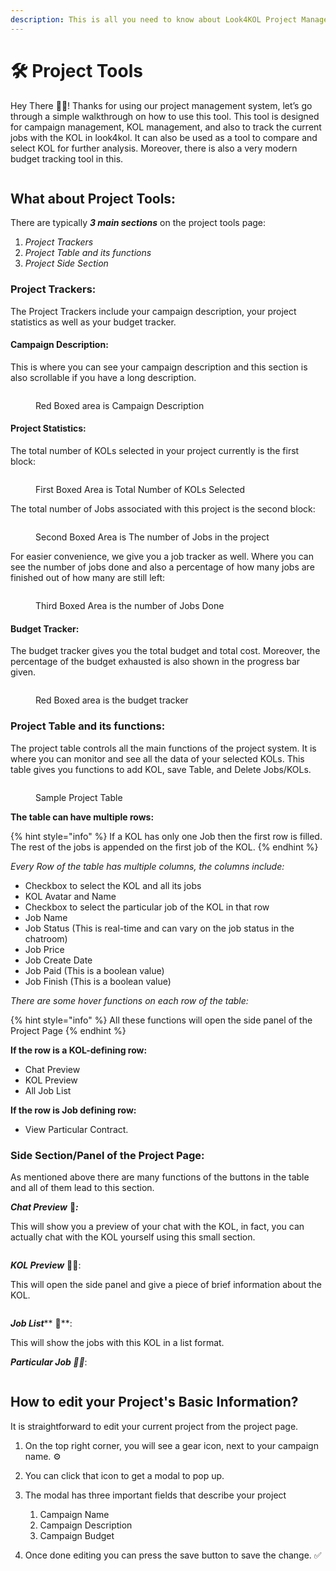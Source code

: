 ```yaml
---
description: This is all you need to know about Look4KOL Project Management Tools.
---
```


# 🛠 Project Tools

Hey There 👋🏻! Thanks for using our project management system, let’s go through a simple walkthrough on how to use this tool. This tool is designed for campaign management, KOL management, and also to track the current jobs with the KOL in look4kol. It can also be used as a tool to compare and select KOL for further analysis. Moreover, there is also a very modern budget tracking tool in this.

<figure><img src="../.gitbook/assets/ezgif.com-video-to-gif.gif" alt=""><figcaption></figcaption></figure>

## What about Project Tools:

There are typically _**3 main sections**_ on the project tools page:

1. _Project Trackers_
2. _Project Table and its functions_
3. _Project Side Section_

### Project Trackers:

&#x20;The Project Trackers include your campaign description, your project statistics as well as your budget tracker.

#### &#x20;Campaign Description:

&#x20;This is where you can see your campaign description and this section is also scrollable if you have a long description.

<figure><img src="../.gitbook/assets/image (6) (1).png" alt=""><figcaption><p>Red Boxed area is Campaign Description</p></figcaption></figure>

#### &#x20;Project Statistics:

&#x20;The total number of KOLs selected in your project currently is the first block:

<figure><img src="../.gitbook/assets/image (4) (2).png" alt=""><figcaption><p>First Boxed Area is Total Number of KOLs Selected</p></figcaption></figure>

The total number of Jobs associated with this project is the second block:

<figure><img src="../.gitbook/assets/image (7).png" alt=""><figcaption><p>Second Boxed Area is The number of Jobs in the project</p></figcaption></figure>

For easier convenience, we give you a job tracker as well. Where you can see the number of jobs done and also a percentage of how many jobs are finished out of how many are still left:

<figure><img src="../.gitbook/assets/image (6) (2).png" alt=""><figcaption><p>Third Boxed Area is the number of Jobs Done</p></figcaption></figure>

#### Budget Tracker:

&#x20;The budget tracker gives you the total budget and total cost. Moreover, the percentage of the budget exhausted is also shown in the progress bar given.

<figure><img src="../.gitbook/assets/image (8).png" alt=""><figcaption><p>Red Boxed area is the budget tracker</p></figcaption></figure>

### Project Table and its functions:

&#x20;The project table controls all the main functions of the project system. It is where you can monitor and see all the data of your selected KOLs. This table gives you functions to add KOL, save Table, and Delete Jobs/KOLs.

<figure><img src="../.gitbook/assets/image (2) (2).png" alt=""><figcaption><p>Sample Project Table</p></figcaption></figure>

**The table can have multiple rows:**

{% hint style="info" %}
If a KOL has only one Job then the first row is filled. The rest of the jobs is appended on the first job of the KOL.
{% endhint %}

_Every Row of the table has multiple columns, the columns include:_

* Checkbox to select the KOL and all its jobs
* KOL Avatar and Name
* Checkbox to select the particular job of the KOL in that row
* Job Name
* Job Status (This is real-time and can vary on the job status in the chatroom)
* Job Price
* Job Create Date
* Job Paid (This is a boolean value)
* Job Finish (This is a boolean value)

&#x20;_There are some hover functions on each row of the table:_

{% hint style="info" %}
All these functions will open the side panel of the Project Page
{% endhint %}

&#x20;**If the row is a KOL-defining row:**

* Chat Preview
* KOL Preview
* All Job List&#x20;

**If the row is Job defining row:**

* View Particular Contract.

### Side Section/Panel of the Project Page:

As mentioned above there are many functions of the buttons in the table and all of them lead to this section.

_**Chat Preview**_ 💬_**:**_

This will show you a preview of your chat with the KOL, in fact, you can actually chat with the KOL yourself using this small section.

<div align="center">

<figure><img src="../.gitbook/assets/image (9).png" alt=""><figcaption></figcaption></figure>

</div>

_**KOL Preview**_ 👧🏻:

This will open the side panel and give a piece of brief information about the KOL.

<figure><img src="../.gitbook/assets/image (5) (1).png" alt=""><figcaption></figcaption></figure>

_**Job List**_** 📑**:

This will show the jobs with this KOL in a list format.

_**Particular Job ✍🏻**_:

<figure><img src="../.gitbook/assets/image (3) (1).png" alt=""><figcaption></figcaption></figure>

## How to edit your Project's Basic Information?

It is straightforward to edit your current project from the project page.

1. &#x20;On the top right corner, you will see a gear icon, next to your campaign name. ⚙
2. You can click that icon to get a modal to pop up.
3.  The modal has three important fields that describe your project

    1. Campaign Name
    2. Campaign Description
    3. Campaign Budget


4. Once done editing you can press the save button to save the change. ✅

&#x20;

&#x20;
